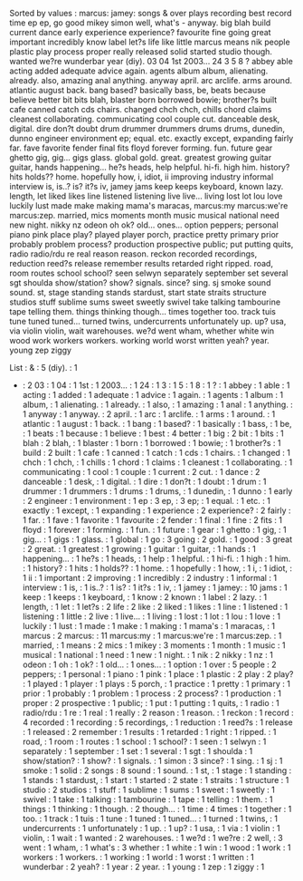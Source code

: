 Sorted by values :
marcus: jamey: songs & over plays recording best record time ep ep, go good mikey simon well, what's - anyway. big blah build current dance early experience experience? favourite fine going great important incredibly know label let?s life like little marcus means nik people plastic play process proper really released solid started studio though. wanted we?re wunderbar year (diy). 03 04 1st 2003... 24 3 5 8 ? abbey able acting added adequate advice again. agents album album, alienating. already. also, amazing anal anything. anyway april. arc arclife. arms around. atlantic august back. bang based? basically bass, be, beats because believe better bit bits blah, blaster born borrowed bowie; brother?s built cafe canned catch cds chairs. changed chch chch, chills chord claims cleanest collaborating. communicating cool couple cut. danceable desk, digital. dire don?t doubt drum drummer drummers drums drums, dunedin, dunno engineer environment ep; equal. etc. exactly except, expanding fairly far. fave favorite fender final fits floyd forever forming. fun. future gear ghetto gig, gig... gigs glass. global gold. great. greatest growing guitar guitar, hands happening... he?s heads, help helpful. hi-fi. high him. history? hits holds?? home. hopefully how, i, idiot, ii improving industry informal interview is, is..? is? it?s iv, jamey jams keep keeps keyboard, known lazy. length, let liked likes line listened listening live live... living lost lot lou love luckily lust made make making mama's maracas, marcus:my marcus:we're marcus:zep. married, mics moments month music musical national need new night. nikky nz odeon oh ok? old... ones... option peppers; personal piano pink place play? played player porch, practice pretty primary prior probably problem process? production prospective public; put putting quits, radio radio/rdu re real reason reason. reckon recorded recordings, reduction reed?s release remember results retarded right ripped. road, room routes school school? seen selwyn separately september set several sgt shoulda show/station? show? signals. since? sing. sj smoke sound sound. st, stage standing stands stardust, start state straits structure studios stuff sublime sums sweet sweetly swivel take talking tambourine tape telling them. things thinking though... times together too. track tuis tune tuned tuned... turned twins, undercurrents unfortunately up. up? usa, via violin violin, wait warehouses. we?d went wham, whether white win wood work workers workers. working world worst written yeah? year. young zep ziggy 

List :
& : 5
(diy). : 1
- : 2
03 : 1
04 : 1
1st : 1
2003... : 1
24 : 1
3 : 1
5 : 1
8 : 1
? : 1
abbey : 1
able : 1
acting : 1
added : 1
adequate : 1
advice : 1
again. : 1
agents : 1
album : 1
album, : 1
alienating. : 1
already. : 1
also, : 1
amazing : 1
anal : 1
anything. : 1
anyway : 1
anyway. : 2
april. : 1
arc : 1
arclife. : 1
arms : 1
around. : 1
atlantic : 1
august : 1
back. : 1
bang : 1
based? : 1
basically : 1
bass, : 1
be, : 1
beats : 1
because : 1
believe : 1
best : 4
better : 1
big : 2
bit : 1
bits : 1
blah : 2
blah, : 1
blaster : 1
born : 1
borrowed : 1
bowie; : 1
brother?s : 1
build : 2
built : 1
cafe : 1
canned : 1
catch : 1
cds : 1
chairs. : 1
changed : 1
chch : 1
chch, : 1
chills : 1
chord : 1
claims : 1
cleanest : 1
collaborating. : 1
communicating : 1
cool : 1
couple : 1
current : 2
cut. : 1
dance : 2
danceable : 1
desk, : 1
digital. : 1
dire : 1
don?t : 1
doubt : 1
drum : 1
drummer : 1
drummers : 1
drums : 1
drums, : 1
dunedin, : 1
dunno : 1
early : 2
engineer : 1
environment : 1
ep : 3
ep, : 3
ep; : 1
equal. : 1
etc. : 1
exactly : 1
except, : 1
expanding : 1
experience : 2
experience? : 2
fairly : 1
far. : 1
fave : 1
favorite : 1
favourite : 2
fender : 1
final : 1
fine : 2
fits : 1
floyd : 1
forever : 1
forming. : 1
fun. : 1
future : 1
gear : 1
ghetto : 1
gig, : 1
gig... : 1
gigs : 1
glass. : 1
global : 1
go : 3
going : 2
gold. : 1
good : 3
great : 2
great. : 1
greatest : 1
growing : 1
guitar : 1
guitar, : 1
hands : 1
happening... : 1
he?s : 1
heads, : 1
help : 1
helpful. : 1
hi-fi. : 1
high : 1
him. : 1
history? : 1
hits : 1
holds?? : 1
home. : 1
hopefully : 1
how, : 1
i, : 1
idiot, : 1
ii : 1
important : 2
improving : 1
incredibly : 2
industry : 1
informal : 1
interview : 1
is, : 1
is..? : 1
is? : 1
it?s : 1
iv, : 1
jamey : 1
jamey: : 10
jams : 1
keep : 1
keeps : 1
keyboard, : 1
know : 2
known : 1
label : 2
lazy. : 1
length, : 1
let : 1
let?s : 2
life : 2
like : 2
liked : 1
likes : 1
line : 1
listened : 1
listening : 1
little : 2
live : 1
live... : 1
living : 1
lost : 1
lot : 1
lou : 1
love : 1
luckily : 1
lust : 1
made : 1
make : 1
making : 1
mama's : 1
maracas, : 1
marcus : 2
marcus: : 11
marcus:my : 1
marcus:we're : 1
marcus:zep. : 1
married, : 1
means : 2
mics : 1
mikey : 3
moments : 1
month : 1
music : 1
musical : 1
national : 1
need : 1
new : 1
night. : 1
nik : 2
nikky : 1
nz : 1
odeon : 1
oh : 1
ok? : 1
old... : 1
ones... : 1
option : 1
over : 5
people : 2
peppers; : 1
personal : 1
piano : 1
pink : 1
place : 1
plastic : 2
play : 2
play? : 1
played : 1
player : 1
plays : 5
porch, : 1
practice : 1
pretty : 1
primary : 1
prior : 1
probably : 1
problem : 1
process : 2
process? : 1
production : 1
proper : 2
prospective : 1
public; : 1
put : 1
putting : 1
quits, : 1
radio : 1
radio/rdu : 1
re : 1
real : 1
really : 2
reason : 1
reason. : 1
reckon : 1
record : 4
recorded : 1
recording : 5
recordings, : 1
reduction : 1
reed?s : 1
release : 1
released : 2
remember : 1
results : 1
retarded : 1
right : 1
ripped. : 1
road, : 1
room : 1
routes : 1
school : 1
school? : 1
seen : 1
selwyn : 1
separately : 1
september : 1
set : 1
several : 1
sgt : 1
shoulda : 1
show/station? : 1
show? : 1
signals. : 1
simon : 3
since? : 1
sing. : 1
sj : 1
smoke : 1
solid : 2
songs : 8
sound : 1
sound. : 1
st, : 1
stage : 1
standing : 1
stands : 1
stardust, : 1
start : 1
started : 2
state : 1
straits : 1
structure : 1
studio : 2
studios : 1
stuff : 1
sublime : 1
sums : 1
sweet : 1
sweetly : 1
swivel : 1
take : 1
talking : 1
tambourine : 1
tape : 1
telling : 1
them. : 1
things : 1
thinking : 1
though. : 2
though... : 1
time : 4
times : 1
together : 1
too. : 1
track : 1
tuis : 1
tune : 1
tuned : 1
tuned... : 1
turned : 1
twins, : 1
undercurrents : 1
unfortunately : 1
up. : 1
up? : 1
usa, : 1
via : 1
violin : 1
violin, : 1
wait : 1
wanted : 2
warehouses. : 1
we?d : 1
we?re : 2
well, : 3
went : 1
wham, : 1
what's : 3
whether : 1
white : 1
win : 1
wood : 1
work : 1
workers : 1
workers. : 1
working : 1
world : 1
worst : 1
written : 1
wunderbar : 2
yeah? : 1
year : 2
year. : 1
young : 1
zep : 1
ziggy : 1
